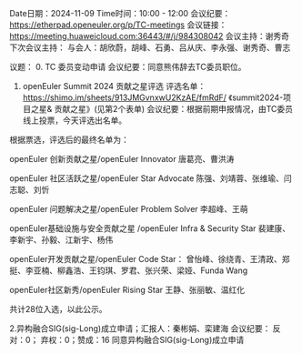 Date日期：2024-11-09
Time时间：10:00 - 12:00
会议纪要：https://etherpad.openeuler.org/p/TC-meetings
会议链接：https://meeting.huaweicloud.com:36443/#/j/984308042
会议主持：谢秀奇
下次会议主持：
与会人：胡欣蔚，胡峰、石勇、吕从庆、李永强、谢秀奇、曹志

议题：
0. TC 委员变动申请
会议纪要：同意熊伟辞去TC委员职位。

1. openEuler Summit 2024 贡献之星评选
评选名单：https://shimo.im/sheets/913JMGvnxwU2KzAE/fmRdF/ 《summit2024-项目之星& 贡献之星》(见第2个表单)
会议纪要：根据前期申报情况，由TC委员线上投票，今天评选出名单。


根据票选，评选后的最终名单为：

openEuler 创新贡献之星/openEuler Innovator
唐葛亮、曹洪涛

openEuler 社区活跃之星/openEuler Star Advocate
陈强、刘靖蓉、张维瑜、闫志聪、刘忻

openEuler 问题解决之星/openEuler Problem Solver
李超峰、王萌

openEuler基础设施与安全贡献之星 /openEuler Infra & Security Star
裴建康、李新宇、孙毅、江新宇、杨伟

openEuler开发贡献之星/openEuler Code Star：
曾怡峰、徐绕青、王清政、郑挺、李亚楠、柳鑫浩、王钧琪、罗君、张兴荣、梁娅、Funda Wang

openEuler社区新秀/openEuler Rising Star 
王静、张丽敏、温红化

共计28位入选，以此公示。


2.异构融合SIG(sig-Long)成立申请；汇报人：秦彬娟、栾建海
会议纪要：
反对：0； 弃权：0；赞成：16
同意异构融合SIG(sig-Long)成立申请
